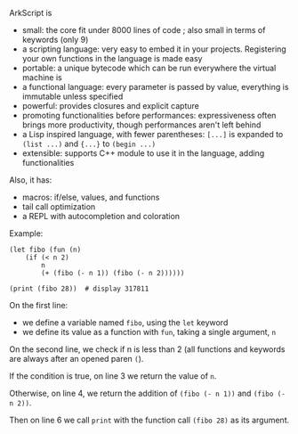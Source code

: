 ArkScript is
- small: the core fit under 8000 lines of code ; also small in terms of keywords (only 9)
- a scripting language: very easy to embed it in your projects. Registering your own functions in the language is made easy
- portable: a unique bytecode which can be run everywhere the virtual machine is
- a functional language: every parameter is passed by value, everything is immutable unless specified
- powerful: provides closures and explicit capture
- promoting functionalities before performances: expressiveness often brings more productivity, though performances aren't left behind
- a Lisp inspired language, with fewer parentheses: `[...]` is expanded to `(list ...)` and `{...}` to `(begin ...)`
- extensible: supports C++ module to use it in the language, adding functionalities

Also, it has:
- macros: if/else, values, and functions
- tail call optimization
- a REPL with autocompletion and coloration

Example:

```arkscript
(let fibo (fun (n)
    (if (< n 2)
        n
        (+ (fibo (- n 1)) (fibo (- n 2))))))

(print (fibo 28))  # display 317811
```

On the first line:
- we define a variable named `fibo`, using the `let` keyword
- we define its value as a function with `fun`, taking a single argument, `n`

On the second line, we check if n is less than 2 (all functions and keywords are always after an opened paren `(`).

If the condition is true, on line 3 we return the value of `n`.

Otherwise, on line 4, we return the addition of `(fibo (- n 1))` and `(fibo (- n 2))`.

Then on line 6 we call `print` with the function call `(fibo 28)` as its argument.

